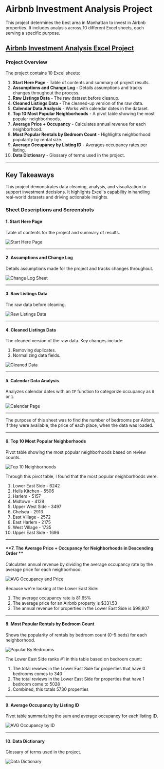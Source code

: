 # Airbnb Investment Analysis Project

This project determines the best area in Manhattan to invest in Airbnb properties. It includes analysis across 10 different Excel sheets, each serving a specific purpose.

## [Airbnb Investment Analysis Excel Project](https://docs.google.com/spreadsheets/d/1qc_atGeVcNktWB89Ainw1OgWWvR4uierhLiiSuasY38/edit?usp=drive_link)

### Project Overview
The project contains 10 Excel sheets:
1. **Start Here Page** - Table of contents and summary of project results.
2. **Assumptions and Change Log** - Details assumptions and tracks changes throughout the process.
3. **Raw Listings Data** - The raw dataset before cleanup.
4. **Cleaned Listings Data** - The cleaned-up version of the raw data.
5. **Calendar Data Analysis** - Works with calendar dates in the dataset.
6. **Top 10 Most Popular Neighborhoods** - A pivot table showing the most popular neighborhoods.
7. **Average Price + Occupancy** - Calculates annual revenue for each neighborhood.
8. **Most Popular Rentals by Bedroom Count** - Highlights neighborhood popularity by rental size.
9. **Average Occupancy by Listing ID** - Averages occupancy rates per listing.
10. **Data Dictionary** - Glossary of terms used in the project.

---

## Key Takeaways
This project demonstrates data cleaning, analysis, and visualization to support investment decisions. It highlights Excel's capability in handling real-world datasets and driving actionable insights.

### Sheet Descriptions and Screenshots

#### **1. Start Here Page**
Table of contents for the project and summary of results.

![Start Here Page](https://github.com/user-attachments/assets/12343b82-4d3e-4a54-b813-99406cd7ce88)

---

#### **2. Assumptions and Change Log**
Details assumptions made for the project and tracks changes throughout.

![Change Log Sheet](https://github.com/user-attachments/assets/0fbc58c6-596a-439d-ad58-72ef3510d18f)

---

#### **3. Raw Listings Data**
The raw data before cleaning.

![Raw Listings Data](https://github.com/user-attachments/assets/a499cb16-24d9-45a6-a64d-2e1433294595)

---

#### **4. Cleaned Listings Data**
The cleaned version of the raw data. Key changes include:
1. Removing duplicates.
2. Normalizing data fields.

![Cleaned Data](https://github.com/user-attachments/assets/424854fa-e464-49a5-ad7c-a479e7843a8d)

---

#### **5. Calendar Data Analysis**
Analyzes calendar dates with an `IF` function to categorize occupancy as `0` or `1`.

![Calendar Page](https://github.com/user-attachments/assets/5b356f3e-6a07-49e8-92b8-92e1a6477b34)

---

The purpose of this sheet was to find the number of bedrooms per Airbnb, if they were available, the price of each place, when the data was loaded.

---

#### **6. Top 10 Most Popular Neighborhoods**
Pivot table showing the most popular neighborhoods based on review counts.

![Top 10 Neighborhoods](https://github.com/user-attachments/assets/760e27ad-1992-493f-8982-46292057260a)

Through this pivot table, I found that the most popular neighborhoods were:

1. Lower East Side - 6242
2. Hells Kitchen -	5506
3. Harlem -	5157
4. Midtown -	4128
5. Upper West Side -	3497
6. Chelsea -	2913
7. East Village -	2572
8. East Harlem -	2175
9. West Village -	1735
10. Upper East Side -	1696	

---

#### **7. The Average Price + Occupancy for Neighborhoods in Descending Order **
Calculates annual revenue by dividing the average occupancy rate by the average price for each neighborhood.

![AVG Occupancy and Price](https://github.com/user-attachments/assets/8c2ab63a-996d-438d-a9d3-daaa2ca26dea)

Because we're looking at the Lower East Side:

1. The average occupancy rate is 81.65%
2. The average price for an Airbnb property is $331.53
3. The annual revenue for properties in the Lower East Side is $98,807

---

#### **8. Most Popular Rentals by Bedroom Count**
Shows the popularity of rentals by bedroom count (0–5 beds) for each neighborhood.

![Popular By Bedrooms](https://github.com/user-attachments/assets/f9181bd6-f9fa-4fbd-8554-245aa6a3dcb2)

The Lower East Side ranks #1 in this table based on bedroom count:

1. The total reviews in the Lower East Side for properties that have 0 bedrooms comes to 340
2. The total reviews in the Lower East Side for properties that have 1 bedroom come to 5028
3. Combined, this totals 5730 properties

---

#### **9. Average Occupancy by Listing ID**
Pivot table summarizing the sum and average occupancy for each listing ID.

![AVG Occupancy by ID](https://github.com/user-attachments/assets/68f64e85-8f89-40f1-9231-083e5e92a4da)

---

#### **10. Data Dictionary**
Glossary of terms used in the project.

![Data Dictionary](https://github.com/user-attachments/assets/27f1edf3-40ae-46ad-a33e-99a274e1acf0)
